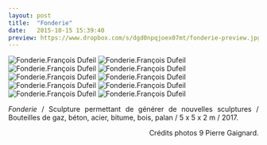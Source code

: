 ```yaml
---
layout: post
title:  "Fonderie"
date:   2015-10-15 15:39:40
preview: https://www.dropbox.com/s/dgd0npqjoex07mt/fonderie-preview.jpg?raw=1
---
```


<img src="https://www.dropbox.com/s/pa6rixlj7254jm3/fonderie.jpg?raw=1" alt="Fonderie.Fran&ccedil;ois Dufeil"> 

<img src="https://www.dropbox.com/s/96yjq3kxifb57k6/fonderie%20%282%29.jpg?raw=1" alt="Fonderie.Fran&ccedil;ois Dufeil">

<img src="https://www.dropbox.com/s/k3e7rndycxallyq/fonderie%20%283%29.jpg?raw=1" alt="Fonderie.Fran&ccedil;ois Dufeil">

<img src="https://www.dropbox.com/s/rvrgx2qsna36sr4/fonderie%20%284%29.jpg?raw=1" alt="Fonderie.Fran&ccedil;ois Dufeil">

<img src="https://www.dropbox.com/s/8r110dat8h7lf43/fonderie%20%285%29.jpg?raw=1" alt="Fonderie.Fran&ccedil;ois Dufeil">

<img src="https://www.dropbox.com/s/bh78eny8l2108b3/fonderie%20%286%29.jpg?raw=1" alt="Fonderie.Fran&ccedil;ois Dufeil">

<img src="https://www.dropbox.com/s/t4m6oabe7ipk87d/fonderie%20%287%29.jpg?raw=1" alt="Fonderie.Fran&ccedil;ois Dufeil">

<img src="https://www.dropbox.com/s/26axzw42saondm9/fonderie%20%288%29.jpg?raw=1" alt="Fonderie.Fran&ccedil;ois Dufeil">

<img src="https://www.dropbox.com/s/anekd1zgfo68axk/fonderie%20%289%29.jpg?raw=1" alt="Fonderie.Fran&ccedil;ois Dufeil">

<img src="https://www.dropbox.com/s/ik21uwva743l8r6/fonderie%20%2810%29.jpg?raw=1" alt="Fonderie.Fran&ccedil;ois Dufeil">




<br>


<p style="text-align:justify">
<span style="font-style: italic;">Fonderie</span> / Sculpture permettant de g&eacute;n&eacute;rer de nouvelles sculptures / Bouteilles de gaz, b&eacute;ton, acier, bitume, bois, palan / 5 x 5 x 2 m / 2017.
</p>



<p style="text-align:right; font-size: 14px;">
Cr&eacute;dits photos 9 Pierre Gaignard.
</p>
<br>






